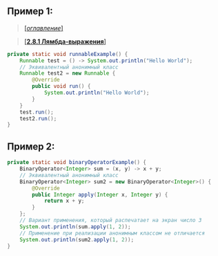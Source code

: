 ## Пример 1:

> [[_оглавление_]](../README.md/#28-stream-api)

> [[**2.8.1 Лямбда-выражения**]](/conspect/2_8.md/#281-лямбда-выражения)

```java
private static void runnableExample() {
    Runnable test = () -> System.out.println("Hello World");
    // Эквивалентный анонимный класс
    Runnable test2 = new Runnable {
        @Override
        public void run() {
            System.out.println("Hello World");
        }
    }
    test.run();
    test2.run();
}
```

## Пример 2:

```java
private static void binaryOperatorExample() {
    BinaryOperator<Integer> sum = (x, y) -> x + y;
    // Эквивалентный анонимный класс
    BinaryOperator<Integer> sum2 = new BinaryOperator<Integer>() {
        @Override
        public Integer apply(Integer x, Integer y) {
            return x + y;
        }
    };
    // Вариант применения, который распечатает на экран число 3
    System.out.println(sum.apply(1, 2));
    // Применение при реализации анонимным классом не отличается
    System.out.println(sum2.apply(1, 2));
}
```